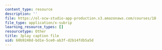 ```yaml
---
content_type: resource
description: ''
file: https://ol-ocw-studio-app-production.s3.amazonaws.com/courses/18-06sc-linear-algebra-fall-2011/60b9248dbd1e5ce0ab3fd2b14fdb5a5d_qEBi0K5wfOs.vtt
file_type: application/x-subrip
learning_resource_types: []
resourcetype: Other
title: 3play caption file
uid: 60b9248d-bd1e-5ce0-ab3f-d2b14fdb5a5d
---
```

